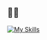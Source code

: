 ## 🦍💖
[![My Skills](https://skillicons.dev/icons?i=laravel,php,js,python,jquery,nextjs,nodejs,react,docker,mysql,ai,figma,notion,git,github,html,sass,linux,windows)](https://skillicons.dev)
